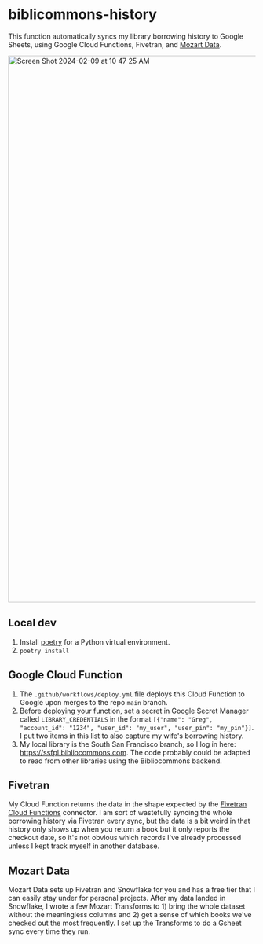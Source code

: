 # biblicommons-history

This function automatically syncs my library borrowing history to Google Sheets, using Google Cloud Functions, Fivetran, and [Mozart Data](https://mozartdata.com/).

<img width="1113" alt="Screen Shot 2024-02-09 at 10 47 25 AM" src="https://github.com/greg-finley/bibliocommons-history/assets/28961086/9bd92dd7-265b-4732-934d-2e69ee44b471">

## Local dev

1. Install [poetry](https://python-poetry.org/docs/#installation) for a Python virtual environment.
2. `poetry install`

## Google Cloud Function

1. The `.github/workflows/deploy.yml` file deploys this Cloud Function to Google upon merges to the repo `main` branch.
2. Before deploying your function, set a secret in Google Secret Manager called `LIBRARY_CREDENTIALS` in the format `[{"name": "Greg", "account_id": "1234", "user_id": "my_user", "user_pin": "my_pin"}]`. I put two items in this list to also capture my wife's borrowing history.
3. My local library is the South San Francisco branch, so I log in here: https://ssfpl.bibliocommons.com. The code probably could be adapted to read from other libraries using the Bibliocommons backend.

## Fivetran
My Cloud Function returns the data in the shape expected by the [Fivetran Cloud Functions](https://fivetran.com/docs/functions/google-cloud-functions) connector. I am sort of wastefully syncing the whole borrowing history via Fivetran every sync, but the data is a bit weird in that history only shows up when you return a book but it only reports the checkout date, so it's not obvious which records I've already processed unless I kept track myself in another database.

## Mozart Data
Mozart Data sets up Fivetran and Snowflake for you and has a free tier that I can easily stay under for personal projects. After my data landed in Snowflake, I wrote a few Mozart Transforms to 1) bring the whole dataset without the meaningless columns and 2) get a sense of which books we've checked out the most frequently. I set up the Transforms to do a Gsheet sync every time they run.
